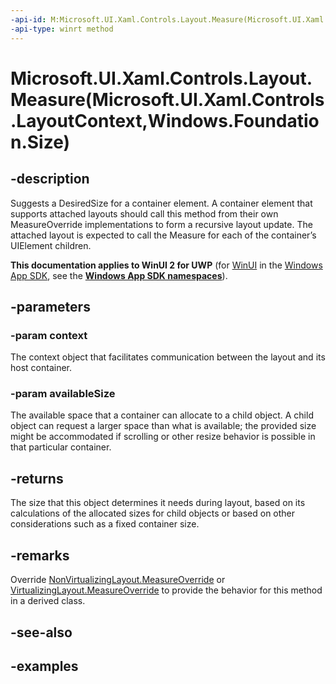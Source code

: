 ```yaml
---
-api-id: M:Microsoft.UI.Xaml.Controls.Layout.Measure(Microsoft.UI.Xaml.Controls.LayoutContext,Windows.Foundation.Size)
-api-type: winrt method
---
```


# Microsoft.UI.Xaml.Controls.Layout.Measure(Microsoft.UI.Xaml.Controls.LayoutContext,Windows.Foundation.Size)

<!--
public Windows.Foundation.Size Measure (Microsoft.UI.Xaml.Controls.LayoutContext context, Windows.Foundation.Size availableSize);
-->

## -description

Suggests a DesiredSize for a container element. A container element that supports attached layouts should call this method from their own MeasureOverride implementations to form a recursive layout update. The attached layout is expected to call the Measure for each of the container’s UIElement children.  

**This documentation applies to WinUI 2 for UWP** (for [WinUI](/windows/apps/winui/winui3/) in the [Windows App SDK](/windows/apps/windows-app-sdk/), see the **[Windows App SDK namespaces](/windows/windows-app-sdk/api/winrt/)**).

## -parameters

### -param context

The context object that facilitates communication between the layout and its host container.

### -param availableSize

The available space that a container can allocate to a child object. A child object can request a larger space than what is available; the provided size might be accommodated if scrolling or other resize behavior is possible in that particular container.

## -returns

The size that this object determines it needs during layout, based on its calculations of the allocated sizes for child objects or based on other considerations such as a fixed container size.

## -remarks

Override [NonVirtualizingLayout.MeasureOverride](nonvirtualizinglayout_measureoverride_2074690008.md) or [VirtualizingLayout.MeasureOverride](virtualizinglayout_measureoverride_1645510569.md) to provide the behavior for this method in a derived class.

## -see-also

## -examples


